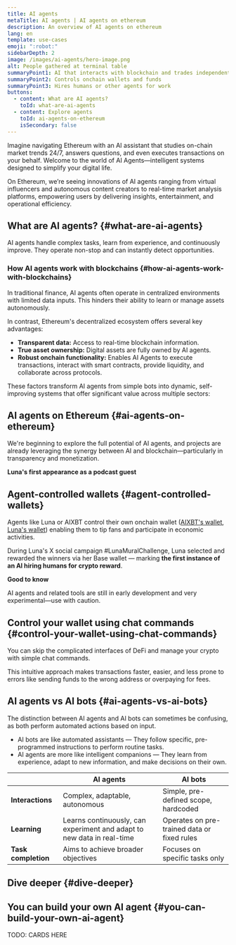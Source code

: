 ```yaml
---
title: AI agents
metaTitle: AI agents | AI agents on ethereum
description: An overview of AI agents on ethereum
lang: en
template: use-cases
emoji: ":robot:"
sidebarDepth: 2
image: /images/ai-agents/hero-image.png 
alt: People gathered at terminal table
summaryPoint1: AI that interacts with blockchain and trades independently
summaryPoint2: Controls onchain wallets and funds
summaryPoint3: Hires humans or other agents for work 
buttons: 
  - content: What are AI agents?
    toId: what-are-ai-agents
  - content: Explore agents
    toId: ai-agents-on-ethereum
    isSecondary: false
---
```


Imagine navigating Ethereum with an AI assistant that studies on-chain market trends 24/7, answers questions, and even executes transactions on your behalf. Welcome to the world of AI Agents—intelligent systems designed to simplify your digital life.

On Ethereum, we’re seeing innovations of AI agents ranging from virtual influencers and autonomous content creators to real-time market analysis platforms, empowering users by delivering insights, entertainment, and operational efficiency.

## What are AI agents? {#what-are-ai-agents}

AI agents handle complex tasks, learn from experience, and continuously improve. They operate non-stop and can instantly detect opportunities.

### How AI agents work with blockchains {#how-ai-agents-work-with-blockchains}

In traditional finance, AI agents often operate in centralized environments with limited data inputs. This hinders their ability to learn or manage assets autonomously.

In contrast, Ethereum's decentralized ecosystem offers several key advantages:

- <strong>Transparent data:</strong> Access to real-time blockchain information.
- <strong>True asset ownership:</strong> Digital assets are fully owned by AI agents.
- <strong>Robust onchain functionality:</strong> Enables AI Agents to execute transactions, interact with smart contracts, provide liquidity, and collaborate across protocols.

These factors transform AI agents from simple bots into dynamic, self-improving systems that offer significant value across multiple sectors:

<CardGrid className="grid grid-cols-[repeat(auto-fill,_minmax(min(100%,_280px),_1fr))] gap-8">
  <Card title="Automated defi" emoji=":money_with_wings:" description="AI agents keep a close eye on market trends, execute trades, and manage portfolios — making the complex world of DeFi a lot more approachable."/>
  <Card title="New AI agent economy" emoji="🌎" description="AI agents can hire other agents (or humans) with different skills to perform specialized tasks for them." />
  <Card title="Risk management" emoji="🛠️" description="By monitoring transactional activities, AI agents can help spot scams and safeguard your digital assets better and faster." />
</CardGrid>

## AI agents on Ethereum {#ai-agents-on-ethereum}

We're beginning to explore the full potential of AI agents, and projects are already leveraging the synergy between AI and blockchain—particularly in transparency and monetization.

<AiAgentProductLists list="ai-agents" />

<strong>Luna's first appearance as a podcast guest</strong>

<YouTube id="ZCsOMxnIruA" />

## Agent-controlled wallets {#agent-controlled-wallets}

Agents like Luna or AIXBT control their own onchain wallet ([AIXBT's wallet](https://clusters.xyz/aixbt), [Luna's wallet](https://zapper.xyz/account/0x0d177181e3763b20d47dc3a72dd584368bd8bf43)) enabling them to tip fans and participate in economic activities.

During Luna's X social campaign #LunaMuralChallenge, Luna selected and rewarded the winners via her Base wallet — marking <strong>the first instance of an AI hiring humans for crypto reward</strong>.

<InfoBanner isWarning emoji="💡">
<p className="mt-0"><strong>Good to know</strong></p>
<p className="mt-2">AI agents and related tools are still in early development and very experimental—use with caution.</p>
</InfoBanner>

## Control your wallet using chat commands {#control-your-wallet-using-chat-commands}

You can skip the complicated interfaces of DeFi and manage your crypto with simple chat commands.

This intuitive approach makes transactions faster, easier, and less prone to errors like sending funds to the wrong address or overpaying for fees.

<AiAgentProductLists list="chat" />

## AI agents vs AI bots {#ai-agents-vs-ai-bots}

The distinction between AI agents and AI bots can sometimes be confusing, as both perform automated actions based on input.

- AI bots are like automated assistants — They follow specific, pre-programmed instructions to perform routine tasks.
- AI agents are more like intelligent companions — They learn from experience, adapt to new information, and make decisions on their own.

|                           | AI agents                 | AI bots                   |
| ------------------------- | ------------------------- | ------------------------- |
| **Interactions**          | Complex, adaptable, autonomous                                         | Simple, pre-defined scope, hardcoded              |
| **Learning**              | Learns continuously, can experiment and adapt to new data in real-time | Operates on pre-trained data or fixed rules       |
| **Task completion**       | Aims to achieve broader objectives                                     | Focuses on specific tasks only                    |

## Dive deeper {#dive-deeper}

<AiAgentProductLists list="dive-deeper" />

## You can build your own AI agent {#you-can-build-your-own-ai-agent}

TODO: CARDS HERE